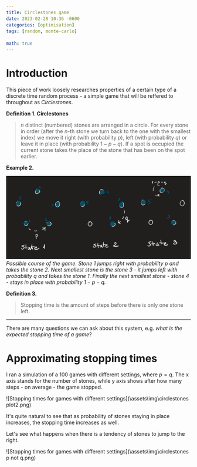 ```yaml
---
title: Circlestones game
date: 2023-02-28 10:36 -0600
categories: [optimisation]
tags: [random, monte-carlo]

math: true
---
```


# Introduction

This piece of work loosely researches properties of a certain type of a discrete time random process - a simple game that will be reffered to throughout as *Circlestones*. 

**Definition 1. Circlestones**
> $n$ distinct (numbered) stones are arranged in a circle. For every stone in order (after the $n$-th stone we turn back to the one with the smallest index) we move it right (with probability $p$), left (with probability $q$) or leave it in place (with probability $1-p-q$). If a spot is occupied the current stone takes the place of the stone that has been on the spot earlier. 

**Example 2.**

![example of a game with $n=4$](/assets/img/example%201.jpg)
*Possible course of the game. Stone 1 jumps right with probability $p$ and takes the stone 2. Next smallest stone is the stone 3 - it jumps left with probability $q$ and takes the stone 1. Finally the next smallest stone - stone 4 - stays in place with probability $1-p-q$.*

**Definition 3.** 
> Stopping time is the amount of steps before there is only one stone left.

- - -

There are many questions we can ask about this system, e.g. *what is the expected stopping time of a game*?

# Approximating stopping times

I ran a simulation of a 100 games with different settings, where $p=q$. The x axis stands for the number of stones, while y axis shows after how many steps - on average - the game stopped. 

![Stopping times for games with different settings](\assets\img\circlestones plot2.png)

It's quite natural to see that as probability of stones staying in place increases, the stopping time increases as well. 

Let's see what happens when there is a tendency of stones to jump to the right.

![Stopping times for games with different settings](\assets\img\circlestones p not q.png)